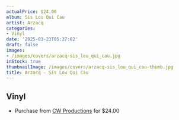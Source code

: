 ```yaml
---
actualPrice: $24.00
album: Sis Lou Qui Cau
artist: Arzacq
categories:
- Vinyl
date: '2025-03-23T05:37:02'
draft: false
images:
- /images/covers/arzacq-sis_lou_qui_cau.jpg
inStock: true
thumbnailImage: /images/covers/arzacq-sis_lou_qui_cau-thumb.jpg
title: Arzacq - Sis Lou Qui Cau
---
```


## Vinyl
* Purchase from [CW Productions](https://shop.cwproductions.net/products/arzacq-sis-lou-qui-cau-lp) for $24.00
